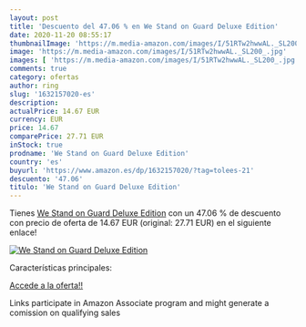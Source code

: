 ```yaml
---
layout: post
title: 'Descuento del 47.06 % en We Stand on Guard Deluxe Edition'
date: 2020-11-20 08:55:17
thumbnailImage: 'https://m.media-amazon.com/images/I/51RTw2hwwAL._SL200_.jpg'
image: 'https://m.media-amazon.com/images/I/51RTw2hwwAL._SL200_.jpg'
images: [ 'https://m.media-amazon.com/images/I/51RTw2hwwAL._SL200_.jpg' ]
comments: true
category: ofertas
author: ring
slug: '1632157020-es'
description:
actualPrice: 14.67 EUR
currency: EUR
price: 14.67
comparePrice: 27.71 EUR
inStock: true
prodname: 'We Stand on Guard Deluxe Edition'
country: 'es'
buyurl: 'https://www.amazon.es/dp/1632157020/?tag=tolees-21'
descuento: '47.06'
titulo: 'We Stand on Guard Deluxe Edition'
---
```


Tienes [We Stand on Guard Deluxe Edition](https://www.amazon.es/dp/1632157020/?tag=tolees-21) con un 47.06 % de descuento con precio de oferta de 14.67 EUR (original: 27.71 EUR) en el siguiente enlace!

[![We Stand on Guard Deluxe Edition](https://m.media-amazon.com/images/I/51RTw2hwwAL._SL200_.jpg)](https://www.amazon.es/dp/1632157020/?tag=tolees-21)

Características principales:


[Accede a la oferta!!](https://www.amazon.es/dp/1632157020/?tag=tolees-21)

Links participate in Amazon Associate program and might generate a comission on qualifying sales


